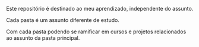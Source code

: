 Este repositório é destinado ao meu aprendizado, independente do assunto.

Cada pasta é um assunto diferente de estudo. 

Com cada pasta podendo se ramificar em cursos e projetos relacionados ao assunto da pasta principal.
